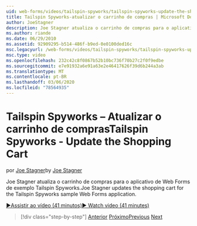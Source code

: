 ```yaml
---
uid: web-forms/videos/tailspin-spyworks/tailspin-spyworks-update-the-shopping-cart
title: Tailspin Spyworks-atualizar o carrinho de compras | Microsoft Docs
author: JoeStagner
description: Joe Stagner atualiza o carrinho de compras para o aplicativo de Web Forms de exemplo Tailspin Spyworks.
ms.author: riande
ms.date: 06/29/2010
ms.assetid: 92909295-b514-486f-b9ed-0e0100ded16c
msc.legacyurl: /web-forms/videos/tailspin-spyworks/tailspin-spyworks-update-the-shopping-cart
msc.type: video
ms.openlocfilehash: 232c42c8f0867b52b10bc736f70b27c2f0f9edbe
ms.sourcegitcommit: e7e91932a6e91a63e2e46417626f39d6b244a3ab
ms.translationtype: MT
ms.contentlocale: pt-BR
ms.lasthandoff: 03/06/2020
ms.locfileid: "78564935"
---
```

# <a name="tailspin-spyworks---update-the-shopping-cart"></a><span data-ttu-id="31e19-103">Tailspin Spyworks – Atualizar o carrinho de compras</span><span class="sxs-lookup"><span data-stu-id="31e19-103">Tailspin Spyworks - Update the Shopping Cart</span></span>

<span data-ttu-id="31e19-104">por [Joe Stagner](https://github.com/JoeStagner)</span><span class="sxs-lookup"><span data-stu-id="31e19-104">by [Joe Stagner](https://github.com/JoeStagner)</span></span>

<span data-ttu-id="31e19-105">Joe Stagner atualiza o carrinho de compras para o aplicativo de Web Forms de exemplo Tailspin Spyworks.</span><span class="sxs-lookup"><span data-stu-id="31e19-105">Joe Stagner updates the shopping cart for the Tailspin Spyworks sample Web Forms application.</span></span>

[<span data-ttu-id="31e19-106">&#9654;Assistir ao vídeo (41 minutos)</span><span class="sxs-lookup"><span data-stu-id="31e19-106">&#9654; Watch video (41 minutes)</span></span>](https://channel9.msdn.com/Blogs/ASP-NET-Site-Videos/tailspin-spyworks-update-the-shopping-cart)

> [!div class="step-by-step"]
> <span data-ttu-id="31e19-107">[Anterior](tailspin-spyworks-display-shopping-cart.md)
> [Próximo](tailspin-spyworks-migrate-the-shopping-cart.md)</span><span class="sxs-lookup"><span data-stu-id="31e19-107">[Previous](tailspin-spyworks-display-shopping-cart.md)
[Next](tailspin-spyworks-migrate-the-shopping-cart.md)</span></span>
